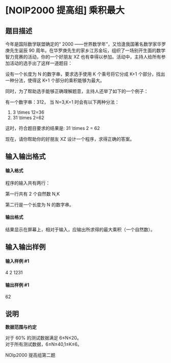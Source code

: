 
# [NOIP2000 提高组] 乘积最大
## 题目描述
今年是国际数学联盟确定的“ 2000 ――世界数学年”，又恰逢我国著名数学家华罗庚先生诞辰 90 周年。在华罗庚先生的家乡江苏金坛，组织了一场别开生面的数学智力竞赛的活动，你的一个好朋友 XZ 也有幸得以参加。活动中，主持人给所有参加活动的选手出了这样一道题目：


设有一个长度为 N 的数字串，要求选手使用 K 个乘号将它分成 K+1 个部分，找出一种分法，使得这 K+1 个部分的乘积能够为最大。


同时，为了帮助选手能够正确理解题意，主持人还举了如下的一个例子：


有一个数字串：312， 当 N=3,K=1 时会有以下两种分法：

1. 3  \times  12=36 
2. 31  \times   2=62  

   
这时，符合题目要求的结果是: 31  \times  2 = 62


现在，请你帮助你的好朋友 XZ 设计一个程序，求得正确的答案。

## 输入输出格式
#### 输入格式

程序的输入共有两行：

第一行共有 2 个自然数 N,K

第二行是一个长度为 N 的数字串。

#### 输出格式

结果显示在屏幕上，相对于输入，应输出所求得的最大乘积（一个自然数）。

## 输入输出样例
#### 输入样例 #1
4 2
1231

#### 输出样例 #1
62
## 说明
**数据范围与约定**

对于 60\% 的测试数据满足 6≤N≤20。  
对于所有测试数据，6≤N≤40,1≤K≤6。

NOIp2000 提高组第二题


